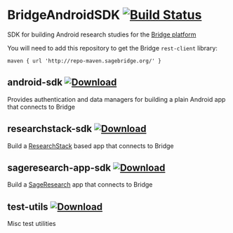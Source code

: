 # BridgeAndroidSDK [![Build Status](https://travis-ci.com/Sage-Bionetworks/BridgeAndroidSDK.svg?branch=develop)](https://travis-ci.com/Sage-Bionetworks/BridgeAndroidSDK)
SDK for building Android research studies for the [Bridge platform](https://developer.sagebridge.org/)

You will need to add this repository to get the Bridge `rest-client` library:
``` 
maven { url 'http://repo-maven.sagebridge.org/' }
```

## android-sdk [ ![Download](https://api.bintray.com/packages/sage-bionetworks/bridge-maven-release/android-sdk/images/download.svg) ](https://bintray.com/sage-bionetworks/bridge-maven-release/android-sdk/_latestVersion)
Provides authentication and data managers for building a plain Android app that connects to Bridge

## researchstack-sdk [ ![Download](https://api.bintray.com/packages/sage-bionetworks/bridge-maven-release/researchstack-sdk/images/download.svg) ](https://bintray.com/sage-bionetworks/bridge-maven-release/researchstack-sdk/_latestVersion)
Build a [ResearchStack](https://github.com/Sage-Bionetworks/ResearchStack) based app that connects to Bridge

## sageresearch-app-sdk [ ![Download](https://api.bintray.com/packages/sage-bionetworks/bridge-maven-release/sageresearch-app-sdk/images/download.svg) ](https://bintray.com/sage-bionetworks/bridge-maven-release/sageresearch-app-sdk/_latestVersion)
Build a [SageResearch](https://github.com/Sage-Bionetworks/SageResearch-Android) app that connects to Bridge

## test-utils [ ![Download](https://api.bintray.com/packages/sage-bionetworks/bridge-maven-release/test-utils/images/download.svg) ](https://bintray.com/sage-bionetworks/bridge-maven-release/test-utils/_latestVersion)
Misc test utilities
